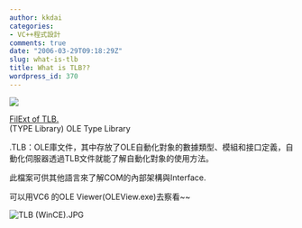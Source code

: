 ```yaml
---
author: kkdai
categories:
- VC++程式設計
comments: true
date: "2006-03-29T09:18:29Z"
slug: what-is-tlb
title: What is TLB??
wordpress_id: 370
---
```


[![](http://images.google.com.tw/images?q=tbn:Zxh4v2NVD1twqM:www.cs.cmu.edu/~edgewrite/images/icon_tlb.gif)](http://images.google.com.tw/imgres?imgurl=http://www.cs.cmu.edu/~edgewrite/images/icon_tlb.gif&imgrefurl=http://www.cs.cmu.edu/~edgewrite/dev.html&h=32&w=26&sz=1&tbnid=Zxh4v2NVD1twqM:&tbnh=32&tbnw=26&hl=zh-TW&ei=BFYqROe7G6KOJKzuqbsN&sig2=LZkhoeXijXIZsrGwtUZWrA&start=12&prev=/images%3Fq%3D%2B%2Btlb%2Bicon%26svnum%3D10%26hl%3Dzh-TW%26lr%3Dlang_zh-TW)

[FilExt of TLB.](http://www.filext.com/detaillist.php?extdetail=tlb)  
(TYPE Library) OLE Type Library 

.TLB：OLE庫文件，其中存放了OLE自動化對象的數據類型、模組和接口定義，自動化伺服器透過TLB文件就能了解自動化對象的使用方法。  


此檔案可供其他語言來了解COM的內部架構與Interface.

可以用VC6 的OLE Viewer(OLEView.exe)去察看~~

![TLB (WinCE).JPG](http://www.evanlin.com/blog/archives/20060329/TLB%20(WinCE).JPG)
